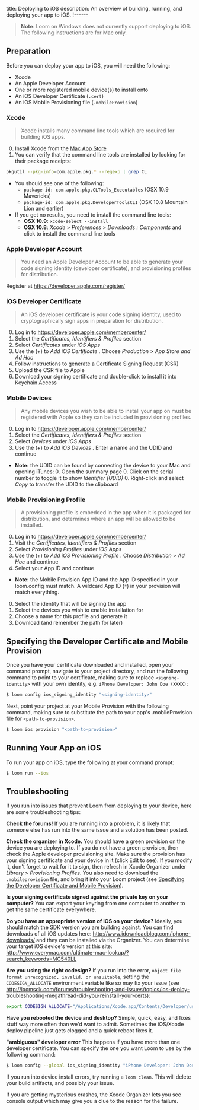 title: Deploying to iOS
description: An overview of building, running, and deploying your app to iOS.
!------

> **Note**: Loom on Windows does not currently support deploying to iOS. The following instructions are for Mac only.


## Preparation

Before you can deploy your app to iOS, you will need the following:

* Xcode
* An Apple Developer Account
* One or more registered mobile device(s) to install onto
* An iOS Developer Certificate (`.cert`)
* An iOS Mobile Provisioning file (`.mobileProvision`)


### Xcode

> Xcode installs many command line tools which are required for building iOS apps.

0. Install Xcode from the [Mac App Store][xcode-app]
0. You can verify that the command line tools are installed by looking for their package receipts:

```bash
pkgutil --pkg-info=com.apple.pkg.* --regexp | grep CL
```

* You should see one of the following:
  * `package-id: com.apple.pkg.CLTools_Executables` (OSX 10.9 Mavericks)
  * `package-id: com.apple.pkg.DeveloperToolsCLI` (OSX 10.8 Mountain Lion and earlier)
* If you get no results, you need to install the command line tools:
  * **OSX 10.9**: `xcode-select --install`
  * **OSX 10.8**: _Xcode_ > _Preferences_ > _Downloads : Components_ and click to install the command line tools


### Apple Developer Account

> You need an Apple Developer Account to be able to generate your code signing identity (developer certificate), and provisioning profiles for distribution.

Register at https://developer.apple.com/register/


### iOS Developer Certificate

> An iOS developer certificate is your code signing identity, used to cryptographically sign apps in preparation for distribution.

0. Log in to https://developer.apple.com/membercenter/
0. Select the _Certificates, Identifiers & Profiles_ section
0. Select _Certificates_ under _iOS Apps_
0. Use the (+) to _Add iOS Certificate_ . Choose _Production_ > _App Store and Ad Hoc_
0. Follow instructions to generate a Certificate Signing Request (CSR)
0. Upload the CSR file to Apple
0. Download your signing certificate and double-click to install it into Keychain Access


### Mobile Devices

> Any mobile devices you wish to be able to install your app on must be registered with Apple so they can be included in provisioning profiles.

0. Log in to https://developer.apple.com/membercenter/
0. Select the _Certificates, Identifiers & Profiles_ section
0. Select _Devices_ under _iOS Apps_
0. Use the (+) to _Add iOS Devices_ . Enter a name and the UDID and continue
  * **Note:** the UDID can be found by connecting the device to your Mac and opening iTunes:
     0. Open the summary page
     0. Click on the serial number to toggle it to show _Identifier (UDID)_
     0. Right-click and select _Copy_ to transfer the UDID to the clipboard


### Mobile Provisioning Profile

> A provisioning profile is embedded in the app when it is packaged for distribution, and determines where an app will be allowed to be installed.

0. Log in to https://developer.apple.com/membercenter/
0. Visit the _Certificates, Identifiers & Profiles_ section
0. Select _Provisioning Profiles_ under _iOS Apps_
0. Use the (+) to _Add iOS Provisioning Profile_ . Choose _Distribution_ > _Ad Hoc_ and continue
0. Select your App ID and continue
  * **Note:** the Mobile Provision App ID and the App ID specified in your loom.config must match. A wildcard App ID (`*`) in your provision will match everything.
0. Select the identity that will be signing the app
0. Select the devices you wish to enable installation for
0. Choose a name for this profile and generate it
0. Download (and remember the path for later)


## Specifying the Developer Certificate and Mobile Provision

Once you have your certificate downloaded and installed, open your command prompt, navigate to your project directory, and run the following command to point to your certificate, making sure to replace `<signing-identity>` with your own identity, e.g. `iPhone Developer: John Doe (XXXX)`:

```bash
$ loom config ios_signing_identity "<signing-identity>"
```

Next, point your project at your Mobile Provision with the following command, making sure to substitute the path to your app's .mobileProvision file for `<path-to-provision>`.

```bash
$ loom ios provision "<path-to-provision>"
```

## Running Your App on iOS

To run your app on iOS, type the following at your command prompt:

```bash
$ loom run --ios
```

## Troubleshooting

If you run into issues that prevent Loom from deploying to your device, here are some troubleshooting tips:

**Check the forums!** If you are running into a problem, it is likely that someone else has run into the same issue and a solution has been posted.

**Check the organizer in Xcode.** You should have a green provision on the device you are deploying to. If you do not have a green provision, then check the Apple developer provisioning site. Make sure the provision has your signing certificate and your device in it (click Edit to see). If you modify it, don't forget to wait for it to sign, then refresh in Xcode Organizer under _Library_ > _Provisioning Profiles_. You also need to download the `.mobileprovision` file, and bring it into your Loom project (see [Specifying the Developer Certificate and Mobile Provision](#toc_6)).

**Is your signing certificate signed against the private key on your computer?** You can export your keyring from one computer to another to get the same certificate everywhere.

**Do you have an appropriate version of iOS on your device?** Ideally, you should match the SDK version you are building against. You can find downloads of all iOS updates here: http://www.idownloadblog.com/iphone-downloads/ and they can be installed via the Organizer. You can determine your target iOS device's version at this site: http://www.everymac.com/ultimate-mac-lookup/?search_keywords=MC540LL

**Are you using the right codesign?** If you run into the error, `object file format unrecognized, invalid, or unsuitable`, setting the `CODESIGN_ALLOCATE` environment variable like so may fix your issue (see http://loomsdk.com/forums/troubleshooting-and-issues/topics/ios-deploy-troubleshooting-megathread-did-you-reinstall-your-certs):

```bash
export CODESIGN_ALLOCATE="/Applications/Xcode.app/Contents/Developer/usr/bin/codesign_allocate"
```

**Have you rebooted the device and desktop?** Simple, quick, easy, and fixes stuff way more often than we'd want to admit. Sometimes the iOS/Xcode deploy pipeline just gets clogged and a quick reboot fixes it.

**"ambiguous" developer error** This happens if you have more than one developer certificate. You can specify the one you want Loom to use by the following command:

```bash
$ loom config --global ios_signing_identity "iPhone Developer: John Doe (XXXX)"
```

If you run into device install errors, try running a `loom clean`. This will delete your build artifacts, and possibly your issue.

If you are getting mysterious crashes, the Xcode Organizer lets you see console output which may give you a clue to the reason for the failure.


[xcode-app]: http://itunes.apple.com/us/app/xcode/id497799835?ls=1&mt=12
